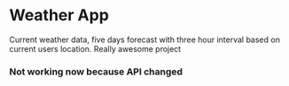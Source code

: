 # Weather App
Current weather data, five days forecast with three hour interval based on current users location.
Really awesome project
### Not working now because API changed
